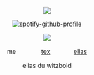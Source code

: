 

<div align="center">

![](https://komarev.com/ghpvc/?username=ennlo&color=000000&base=5834&style=flat-square&label=♫+)


[![spotify-github-profile](https://spotify-github-profile.kittinanx.com/api/view?uid=ytli9u7trg8a0ujmzzshj33yn&cover_image=true&theme=natemoo-re&show_offline=true&background_color=007FD8&interchange=true&bar_color=000000&bar_color_cover=false)](https://spotify-github-profile.kittinanx.com/api/view?uid=ytli9u7trg8a0ujmzzshj33yn&redirect=true)

![](https://files.catbox.moe/xx0m8a.png)

me  　  　  　  [tex](https://github.com/eternalaeon)  　  　  　[elias](https://github.com/snakelias)

elias du witzbold
